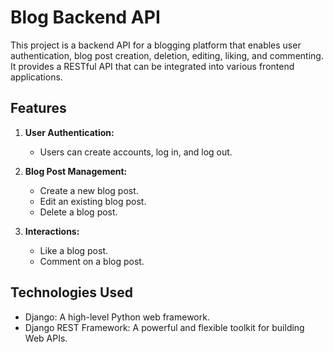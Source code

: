 # Blog Backend API

This project is a backend API for a blogging platform that enables user authentication, blog post creation, deletion, editing, liking, and commenting. It provides a RESTful API that can be integrated into various frontend applications.

## Features

1. **User Authentication:**
   - Users can create accounts, log in, and log out.

2. **Blog Post Management:**
   - Create a new blog post.
   - Edit an existing blog post.
   - Delete a blog post.

3. **Interactions:**
   - Like a blog post.
   - Comment on a blog post.

## Technologies Used

- Django: A high-level Python web framework.
- Django REST Framework: A powerful and flexible toolkit for building Web APIs.
